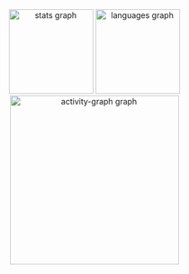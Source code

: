 <div align="center">
  <img src="https://github-readme-stats.vercel.app/api?username=1mperador&hide_title=false&hide_rank=false&show_icons=true&include_all_commits=true&count_private=true&disable_animations=false&theme=dracula&locale=en&hide_border=false&order=1" height="150" alt="stats graph"  />
  <img src="https://github-readme-stats.vercel.app/api/top-langs?username=1mperador&locale=en&hide_title=false&layout=compact&card_width=320&langs_count=5&theme=dracula&hide_border=false&order=2" height="150" alt="languages graph"  />
  <img src="https://github-readme-activity-graph.vercel.app/graph?username=1mperador&radius=16&theme=react&area=true&order=5&hide_title=true" height="300" alt="activity-graph graph"  />
</div>
